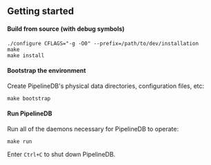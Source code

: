 ## Getting started


#### Build from source (with debug symbols)
```
./configure CFLAGS="-g -O0" --prefix=/path/to/dev/installation
make
make install
```

#### Bootstrap the environment
Create PipelineDB's physical data directories, configuration files, etc:

```
make bootstrap
```

#### Run PipelineDB
Run all of the daemons necessary for PipelineDB to operate: 

```
make run
```

Enter `Ctrl+C` to shut down PipelineDB.
